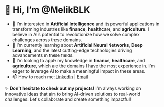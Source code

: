 
# 👋 Hi, I’m @MelikBLK
- 👀 I’m interested in **Artificial Intelligence** and its powerful applications in transforming industries like **finance**, **healthcare**, and **agriculture**. I believe in AI’s potential to revolutionize how we solve complex challenges across these domains.  
- 🌱 I’m currently learning about **Artificial Neural Networks**, **Deep Learning**, and the latest cutting-edge technologies driving advancements in these fields.  
- 🚀 I’m looking to apply my knowledge in **finance**, **healthcare**, and **agriculture**, which are the domains I have the most experience in. I'm eager to leverage AI to make a meaningful impact in these areas.  
- 📫 How to reach me: [LinkedIn](https://www.linkedin.com/in/melik-belkhiria) | [Email](mailto:belkhiria.melik02@gmail.com)

✨ **Don't hesitate to check out my projects!** I'm always working on innovative ideas that aim to bring AI-driven solutions to real-world challenges. Let's collaborate and create something impactful!
